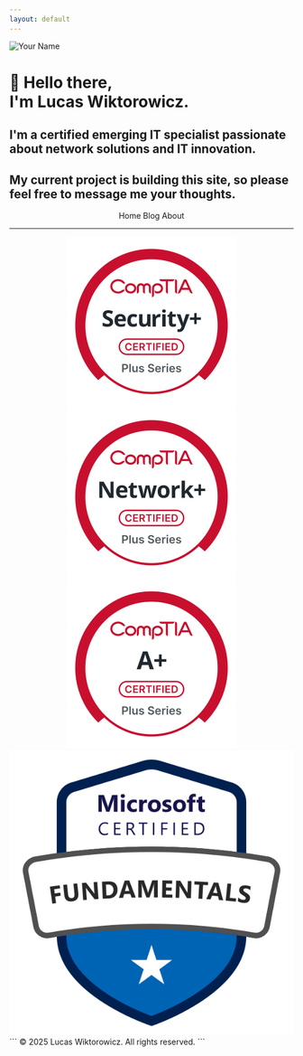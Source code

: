 ```yaml
---
layout: default
---
```

<div class="profile-container">
  <img src="/assets/images/avatar.jpg" alt="Your Name" class="avatar">
  <div>
    <h1>👋 Hello there, <br/> I'm Lucas Wiktorowicz.</h1>
  </div>
</div>

## I'm a certified emerging IT specialist passionate about network solutions and IT innovation.
## My current project is building this site, so please feel free to message me your thoughts.
<p align="center">
  Home Blog About
</p>

---
<div align="center">
  <img src="./images/logos/Security+-svg.svg?sanitize=true" alt="Logo" class="logo">
  <img src="./images/logos/Network+-svg.svg?sanitize=true" alt="Logo" class="logo">
  <img src="./images/logos/A+-svg.svg?sanitize=true" alt="Logo" class="logo">
  <img src="./images/logos/microsoft-certified-fundamentals-badge.svg?sanitize=true" alt="Logo" class="logo">
</div>
```
  © 2025 Lucas Wiktorowicz. All rights reserved.
```
